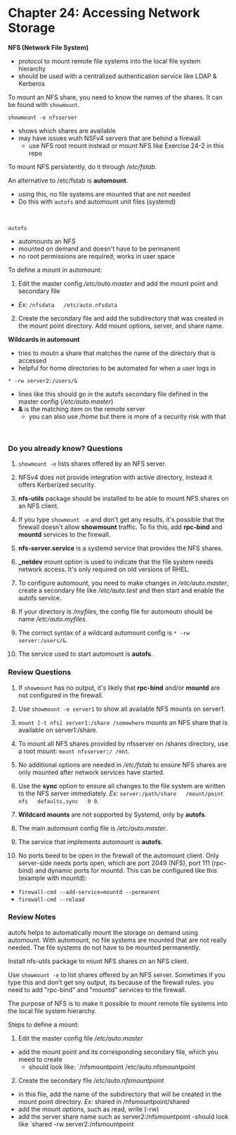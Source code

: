 # Chapter 24: Accessing Network Storage

**NFS (Network File System)**
- protocol to mount remote file systems into the local file system hierarchy
- should be used with a centralized authentication service like LDAP & Kerberos

To mount an NFS share, you need to know the names of the shares. It can be found with `showmount`.

`showmount -e nfsserver`
- shows which shares are available
- may have issues wuth NSFv4 servers that are behind a firewall
   - use NFS root mount instead or mount NFS like Exercise 24-2 in this repo

To mount NFS persistently, do it through */etc/fstab*.

An alternative to /etc/fstab is **automount**.
- using this, no file systems are mounted that are not needed
- Do this with `autofs` and automount unit files (systemd)

<br />

`autofs`
- automounts an NFS
- mounted on demand and doesn't have to be permanent
- no root permissions are required; works in user space

To define a mount in automount:
1. Edit the master config */etc/auto.master* and add the mount point and secondary file
  - *Ex:* `/nfsdata   /etc/auto.nfsdata`
2. Create the secondary file and add the subdirectory that was created in the mount point directory. Add mount options, server, and share name.


**Wildcards in automount**
- tries to moutn a share that matches the name of the directory that is accessed
- helpful for home directories to be automated for when a user logs in

`* -rw server2:/users/&`
- lines like this should go in the autofs secondary file defined in the master config (*/etc/auto.master*)
- **&** is the matching item on the remote server
  - you can also use */home* but there is more of a security risk with that

<br />

### Do you already know? Questions

1. `showmount -e` lists shares offered by an NFS server.

2. NFSv4 does not provide integration with active directory, instead it offers Kerberized security.

3. **nfs-utils** package should be installed to be able to mount NFS shares on an NFS client.

4. If you type `showmount -e` and don't get any results, it's possible that the firewall doesn't allow **showmount** traffic. To fix this, add **rpc-bind** and **mountd** services to the firewall. 

5. **nfs-server.service** is a systemd service that provides the NFS shares.

6. **_netdev** mount option is used to indicate that the file system needs network access. It's only required on old versions of RHEL.

7. To configure automount, you need to make changes in */etc/auto.master*, create a secondary file like */etc/auto.test* and then start and enable the autofs service.

8. If your directory is */myfiles*, the config file for automoutn should be name */etc/auto.myfiles*.

9. The correct syntax of a wildcard automount config is `* -rw server:/users/&`.

10. The service used to start automount is **autofs**.


### Review Questions

1. If `showmount` has no output, it's likely that **rpc-bind** and/or **mountd** are not configured in the firewall. 

2. Use `showmount -e server1` to show all available NFS mounts on server1. 

3. `mount [-t nfs] server1:/share /somewhere` mounts an NFS share that is available on server1:/share.

4. To mount all NFS shares provided by nfsserver on /shares directory, use a root mount: `mount nfsserver:/ /mnt`.

5. No additional options are needed in */etc/fstab* to ensure NFS shares are only mounted after network services have started.

6. Use the **sync** option to ensure all changes to the file system are written to the NFS server immediately. *Ex:* `server:/path/share   /mount/point   nfs   defaults,sync   0 0`.

7. **Wildcard mounts** are not supported by Systemd, only by **autofs**.

8. The main automount config file is */etc/auto.master*.

9. The service that implements automount is **autofs**.

10. No ports beed to be open in the firewall of the automount client. Only server-side needs ports open, which are port 2049 (NFS), port 111 (rpc-bind) and dynamic ports for mountd. This can be configured like this (example with mountd):
- `firewall-cmd --add-service=mountd --permanent`
- `firewall-cmd --reload`



### Review Notes 

autofs helps to automatically mount the storage on demand using automount. With automount, no file systems are mounted that are not really needed. The file systems do not have to be mounted permanently. 

Install nfs-utils package to miunt NFS shares on an NFS client. 

Use `showmount -e` to list shares offered by an NFS server. Sometimes if you type this and don’t get sny output, its because of the firewall rules. you need to add "rpc-bind" and "mountd" services to the firewall. 

The purpose of NFS is to make it possible to mount remote file systems into the local file system hierarchy. 


Steps to define a mount:
1. Edit the master config file */etc/auto.master* 
- add the mount point and its corresponding secondary file, which you meed to create 
   - should look like: `/nfsmountpoint   /etc/auto.nfsmountpoint

2. Create the secondary file */etc/auto.nfsmountpoint*
- in this file, add the name of the subdirectory that will be created in the mount point directory. *Ex:* shared in /nfsmountpoint/shared 
- add the mount options, such as read, write (-rw)
- add the server share name such as server2:/nfsmountpoint
   -should look like `shared -rw server2:/nfsmountpoint
